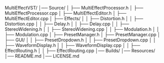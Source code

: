 MultiEffectVST/
│── Source/
│   ├── MultiEffectProcessor.h
│   ├── MultiEffectProcessor.cpp
│   ├── MultiEffectEditor.h
│   ├── MultiEffectEditor.cpp
│   ├── Effects/
│   │   ├── Distortion.h
│   │   ├── Distortion.cpp
│   │   ├── Delay.h
│   │   ├── Delay.cpp
│   │   ├── StereoWidening.h
│   │   ├── StereoWidening.cpp
│   │   ├── Modulation.h
│   │   ├── Modulation.cpp
│   ├── PresetManager.h
│   ├── PresetManager.cpp
│   ├── GUI/
│   │   ├── PresetDropdown.h
│   │   ├── PresetDropdown.cpp
│   │   ├── WaveformDisplay.h
│   │   ├── WaveformDisplay.cpp
│   │   ├── EffectRouting.h
│   │   ├── EffectRouting.cpp
│── Builds/
│── Resources/
│── README.md
│── LICENSE.md
